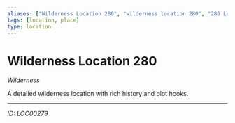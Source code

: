 ```yaml
---
aliases: ["Wilderness Location 280", "wilderness location 280", "280 Location Wilderness"]
tags: [location, place]
type: location
---
```


# Wilderness Location 280

*Wilderness*

A detailed wilderness location with rich history and plot hooks.

---
*ID: LOC00279*